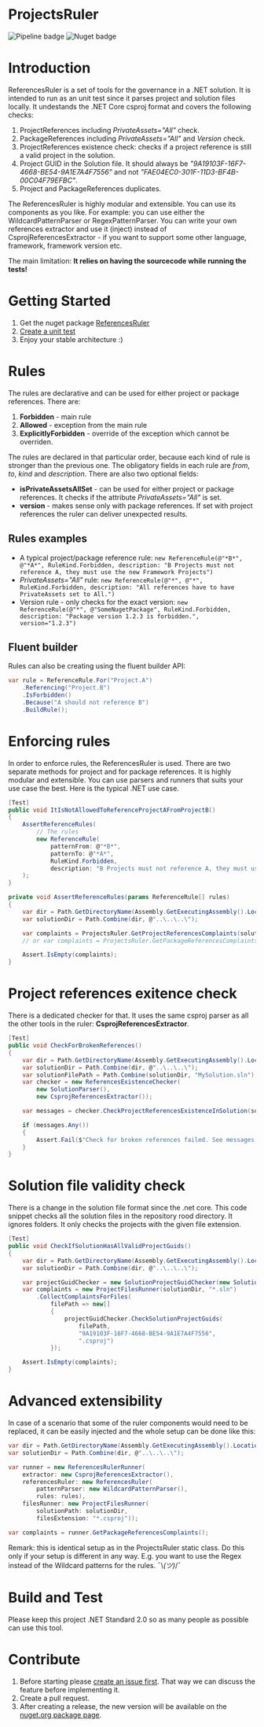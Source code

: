 # ProjectsRuler

![Pipeline badge](https://github.com/DigitecGalaxus/ProjectsRuler/workflows/.NET%20Core/badge.svg) ![Nuget badge](https://img.shields.io/nuget/v/ReferencesRuler)

# Introduction

ReferencesRuler is a set of tools for the governance in a .NET solution. It is intended to run as an unit test since it parses project and solution files locally. It undestands the .NET Core csproj format and covers the following checks:

1. ProjectReferences including *PrivateAssets="All"* check.
2. PackageReferences including *PrivateAssets="All"* and *Version* check.
3. ProjectReferences existence check: checks if a project reference is still a valid project in the solution.
4. Project GUID in the Solution file. It should always be *"9A19103F-16F7-4668-BE54-9A1E7A4F7556"* and not *"FAE04EC0-301F-11D3-BF4B-00C04F79EFBC"*.
5. Project and PackageReferences duplicates.

The ReferencesRuler is highly modular and extensible. You can use its components as you like. For example: you can use either the WildcardPatternParser or RegexPatternParser. You can write your own references extractor and use it (inject) instead of CsprojReferencesExtractor - if you want to support some other language, framework, framework version etc.

The main limitation: **It relies on having the sourcecode while running the tests!**

# Getting Started

1. Get the nuget package [ReferencesRuler](https://www.nuget.org/packages/ReferencesRuler/)
2. [Create a unit test](#Enforcing-rules)
3. Enjoy your stable architecture :)

# Rules

The rules are declarative and can be used for either project or package references. There are:

1. **Forbidden** - main rule
2. **Allowed** - exception from the main rule
3. **ExplicitlyForbidden** - override of the exception which cannot be overriden.

The rules are declared in that particular order, because each kind of rule is stronger than the previous one. The obligatory fields in each rule are *from*, *to*, *kind* and *description*. There are also two optional fields:

* **isPrivateAssetsAllSet** - can be used for either project or package references. It checks if the attribute *PrivateAssets="All"* is set.
* **version** - makes sense only with package references. If set with project references the ruler can deliver unexpected results.

## Rules examples

* A typical project/package reference rule:
  `new ReferenceRule(@"*B*", @"*A*", RuleKind.Forbidden, description: "B Projects must not reference A, they must use the new Framework Projects")`
* *PrivateAssets="All"* rule:
  `new ReferenceRule(@"*", @"*", RuleKind.Forbidden, description: "All references have to have PrivateAssets set to All.")`
* Version rule - only checks for the exact version:
  `new ReferenceRule(@"*", @"SomeNugetPackage", RuleKind.Forbidden, description: "Package version 1.2.3 is forbidden.", version="1.2.3")`

## Fluent builder

Rules can also be creating using the fluent builder API:

```C#
var rule = ReferenceRule.For("Project.A")
    .Referencing("Project.B")
    .IsForbidden()
    .Because("A should not reference B")
    .BuildRule();
```

# Enforcing rules <a name="enforcing_rules"></a>

In order to enforce rules, the ReferencesRuler is used. There are two separate methods for project and for package references. It is highly modular and extensible. You can use parsers and runners that suits your use case the best. Here is the typical .NET use case.

```C#
[Test]
public void ItIsNotAllowedToReferenceProjectAFromProjectB()
{
    AssertReferenceRules(
        // The rules
        new ReferenceRule(
            patternFrom: @"*B*",
            patternTo: @"*A*",
            RuleKind.Forbidden,
            description: "B Projects must not reference A, they must use the new Framework Projects")
    );
}

private void AssertReferenceRules(params ReferenceRule[] rules)
{
    var dir = Path.GetDirectoryName(Assembly.GetExecutingAssembly().Location);
    var solutionDir = Path.Combine(dir, @"..\..\..\");

    var complaints = ProjectsRuler.GetProjectReferencesComplaints(solutionDir, rules);
    // or var complaints = ProjectsRuler.GetPackageReferencesComplaints(solutionDir, rules);

    Assert.IsEmpty(complaints);
}
```

# Project references exitence check

There is a dedicated checker for that. It uses the same csproj parser as all the other tools in the ruler: **CsprojReferencesExtractor**.

```C#
[Test]
public void CheckForBrokenReferences()
{
    var dir = Path.GetDirectoryName(Assembly.GetExecutingAssembly().Location);
    var solutionDir = Path.Combine(dir, @"..\..\..\");
    var solutionFilePath = Path.Combine(solutionDir, "MySolution.sln");
    var checker = new ReferencesExistenceChecker(
        new SolutionParser(),
        new CsprojReferencesExtractor());

    var messages = checker.CheckProjectReferencesExistenceInSolution(solutionFilePath, "*.csproj").ToList;

    if (messages.Any())
    {
        Assert.Fail($"Check for broken references failed. See messages:\n{string.Join("\n", messages)}");
    }
}
```

# Solution file validity check

There is a change in the solution file format since the .net core. This code snippet checks all the solution files in the repository rood directory. It ignores folders. It only checks the projects with the given file extension.

```C#
[Test]
public void CheckIfSolutionHasAllValidProjectGuids()
{
    var dir = Path.GetDirectoryName(Assembly.GetExecutingAssembly().Location);
    var solutionDir = Path.Combine(dir, @"..\..\..\");

    var projectGuidChecker = new SolutionProjectGuidChecker(new SolutionParser());
    var complaints = new ProjectFilesRunner(solutionDir, "*.sln")
        .CollectComplaintsForFiles(
            filePath => new[]
            {
                projectGuidChecker.CheckSolutionProjectGuids(
                    filePath,
                    "9A19103F-16F7-4668-BE54-9A1E7A4F7556",
                    ".csproj")
            });

    Assert.IsEmpty(complaints);
}
```

# Advanced extensibility

In case of a scenario that some of the ruler components would need to be replaced, it can be easily injected and the whole setup can be done like this:

```C#
var dir = Path.GetDirectoryName(Assembly.GetExecutingAssembly().Location);
var solutionDir = Path.Combine(dir, @"..\..\..\");

var runner = new ReferencesRulerRunner(
    extractor: new CsprojReferencesExtractor(),
    referencesRuler: new ReferencesRuler(
        patternParser: new WildcardPatternParser(),
        rules: rules),
    filesRunner: new ProjectFilesRunner(
        solutionPath: solutionDir,
        filesExtension: "*.csproj"));

var complaints = runner.GetPackageReferencesComplaints();
```

Remark: this is identical setup as in the ProjectsRuler static class. Do this only if your setup is different in any way. E.g. you want to use the Regex instead of the Wildcard patterns for the rules. ¯\\_(ツ)_/¯

# Build and Test

Please keep this project .NET Standard 2.0 so as many people as possible can use this tool.

# Contribute

1. Before starting please [create an issue first](https://github.com/DigitecGalaxus/ProjectsRuler/issues). That way we can discuss the feature before implementing it.
2. Create a pull request.
3. After creating a release, the new version will be available on the [nuget.org package page](https://www.nuget.org/packages/ReferencesRuler/).
